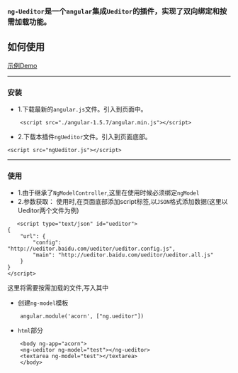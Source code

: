 
### `ng-Ueditor`是一个`angular`集成`Ueditor`的插件，实现了双向绑定和按需加载功能。



## 如何使用
[示例Demo](https://github.com/liruihaod/show/blob/master/ng-ueditor/dest/demo.html)
***
### 安装

 - 1.下载最新的`angular.js`文件。引入到页面中。
```
    <script src="./angular-1.5.7/angular.min.js"></script>

```
- 2.下载本插件`ngUeditor`文件。引入到页面底部。
```
<script src="ngUeditor.js"></script>
```
***
### 使用

- 1.由于继承了`NgModelController`,这里在使用时候必须绑定`ngModel`
- 2.参数获取：
   使用时,在页面底部添加script标签,以`JSON`格式添加数据(这里以Ueditor两个文件为例)
```
   <script type="text/json" id="ueditor">
{
    "url": {
        "config": "http://ueditor.baidu.com/ueditor/ueditor.config.js",
        "main": "http://ueditor.baidu.com/ueditor/ueditor.all.js"
    }
}
</script>
```
   这里将需要按需加载的文件,写入其中
- 创建`ng-model`模板
```
    angular.module('acorn', ["ng.ueditor"])
```
- `html`部分
```
    <body ng-app="acorn">
    <ng-ueditor ng-model="test"></ng-ueditor>
    <textarea ng-model="test"></textarea>
    </body>
```
